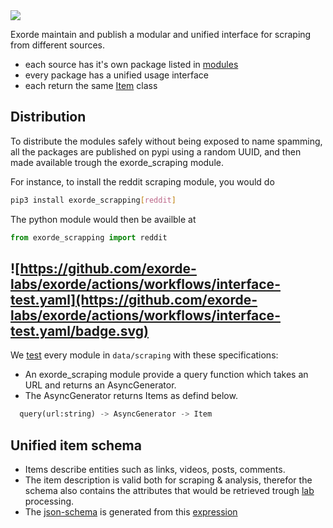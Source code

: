 <img src="https://img.shields.io/badge/how%20to-scrap-blue?style=for-the-badge" />

Exorde maintain and publish a modular and unified interface for scraping from different sources.

- each source has it's own package listed in [modules](./modules)
- every package has a unified usage interface
- each return the same [Item](../schema) class

## Distribution

To distribute the modules safely without being exposed to name spamming, all the packages are published on pypi using a random UUID, and then made available trough the exorde_scraping module.

For instance, to install the reddit scraping module, you would do
```bash
pip3 install exorde_scrapping[reddit]
```

The python module would then be availble at

```python
from exorde_scrapping import reddit
```


## ![https://github.com/exorde-labs/exorde/actions/workflows/interface-test.yaml](https://github.com/exorde-labs/exorde/actions/workflows/interface-test.yaml/badge.svg)



We [test](tests/test_unified_interface.py) every module in `data/scraping` with these specifications:

- An exorde_scraping module provide a query function which takes an URL and returns an AsyncGenerator.
- The AsyncGenerator returns Items as defind below.
```python
  query(url:string) -> AsyncGenerator -> Item
```

## Unified item schema
- Items describe entities such as links, videos, posts, comments.
- The item description is valid both for scraping & analysis, therefor the schema also contains the attributes that would be retrieved trough [lab](../lab) processing.
- The [json-schema](https://github.com/exorde-labs/exorde/schema/schema.json) is generated from this [expression](./exorde_data/__init__.py)

